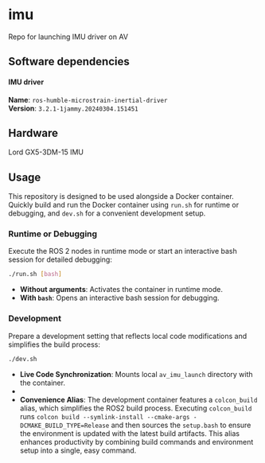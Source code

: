 # imu
Repo for launching IMU driver on AV

## Software dependencies

#### IMU driver
**Name**: `ros-humble-microstrain-inertial-driver`<br />
**Version**: `3.2.1-1jammy.20240304.151451`

## Hardware

Lord GX5-3DM-15 IMU

## Usage

This repository is designed to be used alongside a Docker container. Quickly build and run the Docker container using `run.sh` for runtime or debugging, and `dev.sh` for a convenient development setup.

### Runtime or Debugging

Execute the ROS 2 nodes in runtime mode or start an interactive bash session for detailed debugging:

```bash
./run.sh [bash]
```

- **Without arguments**: Activates the container in runtime mode.
- **With `bash`**: Opens an interactive bash session for debugging.

### Development

Prepare a development setting that reflects local code modifications and simplifies the build process:

```bash
./dev.sh
```

- **Live Code Synchronization**: Mounts local `av_imu_launch` directory with the container.
- 
- **Convenience Alias**: The development container features a `colcon_build` alias, which simplifies the ROS2 build process. Executing `colcon_build` runs `colcon build --symlink-install --cmake-args -DCMAKE_BUILD_TYPE=Release` and then sources the `setup.bash` to ensure the environment is updated with the latest build artifacts. This alias enhances productivity by combining build commands and environment setup into a single, easy command.
